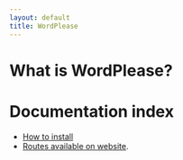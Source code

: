 ```yaml
---
layout: default
title: WordPlease
---
```


# What is WordPlease?

# Documentation index

- [How to install](installation.md)
- [Routes available on website](web-routes.md).
